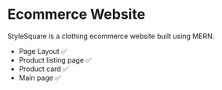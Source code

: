 # Ecommerce Website

StyleSquare is a clothing ecommerce website built using MERN.

- Page Layout ✅
- Product listing page ✅
- Product card ✅
- Main page ✅